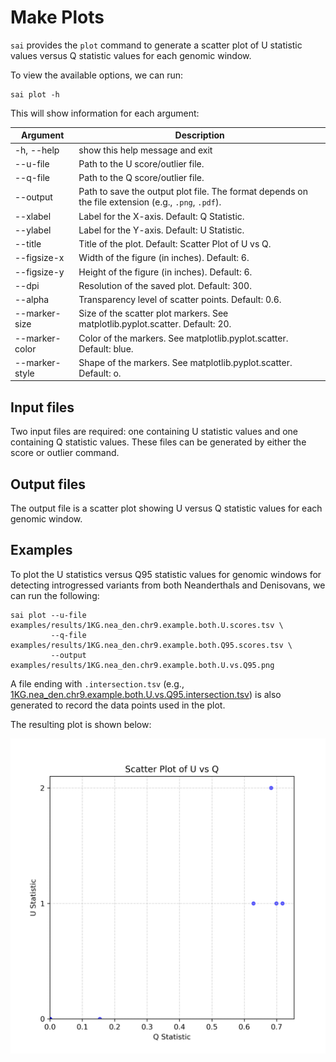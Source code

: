 # Make Plots

`sai` provides the `plot` command to generate a scatter plot of U statistic values versus Q statistic values for each genomic window.

To view the available options, we can run:

```
sai plot -h
```

This will show information for each argument:

| Argument | Description |
| - | - |
| -h, --help     |  show this help message and exit |
| --u-file       |  Path to the U score/outlier file. |
| --q-file       |  Path to the Q score/outlier file. |
| --output       |  Path to save the output plot file. The format depends on the file extension (e.g., `.png`, `.pdf`). |
| --xlabel       |  Label for the X-axis. Default: Q Statistic. |
| --ylabel       |  Label for the Y-axis. Default: U Statistic. |
| --title        |  Title of the plot. Default: Scatter Plot of U vs Q. |
| --figsize-x    |  Width of the figure (in inches). Default: 6. |
| --figsize-y    |  Height of the figure (in inches). Default: 6. |
| --dpi          |  Resolution of the saved plot. Default: 300. |
| --alpha        |  Transparency level of scatter points. Default: 0.6. |
| --marker-size  |  Size of the scatter plot markers. See matplotlib.pyplot.scatter. Default: 20. |
| --marker-color |  Color of the markers. See matplotlib.pyplot.scatter. Default: blue. |
| --marker-style |  Shape of the markers. See matplotlib.pyplot.scatter. Default: o. |

## Input files

Two input files are required: one containing U statistic values and one containing Q statistic values. These files can be generated by either the score or outlier command.

## Output files

The output file is a scatter plot showing U versus Q statistic values for each genomic window.

## Examples

To plot the U statistics versus Q95 statistic values for genomic windows for detecting introgressed variants from both Neanderthals and Denisovans, we can run the following:

```
sai plot --u-file examples/results/1KG.nea_den.chr9.example.both.U.scores.tsv \
         --q-file examples/results/1KG.nea_den.chr9.example.both.Q95.scores.tsv \
         --output examples/results/1KG.nea_den.chr9.example.both.U.vs.Q95.png
```

A file ending with `.intersection.tsv` (e.g., [1KG.nea_den.chr9.example.both.U.vs.Q95.intersection.tsv](https://github.com/xin-huang/sai/blob/main/examples/results/1KG.nea_den.chr9.example.both.U.vs.Q95.intersection.tsv)) is also generated to record the data points used in the plot.

The resulting plot is shown below:

![example](1KG.nea_den.chr9.example.both.U.vs.Q95.png)
